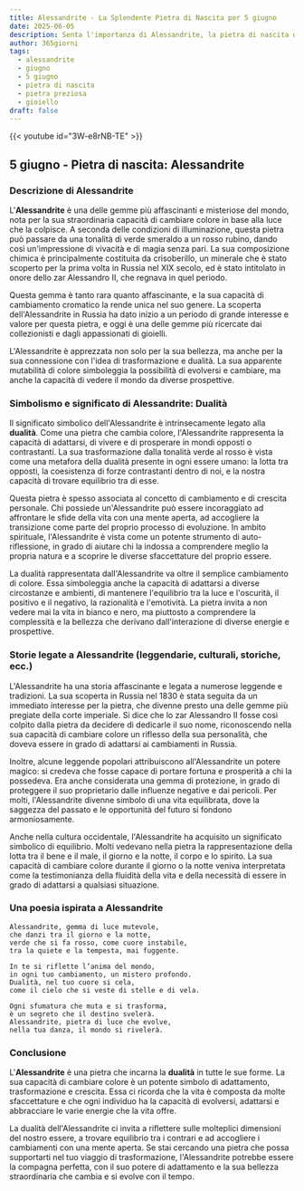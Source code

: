 ```yaml
---
title: Alessandrite - La Splendente Pietra di Nascita per 5 giugno
date: 2025-06-05
description: Senta l'importanza di Alessandrite, la pietra di nascita di 5 giugno che simboleggia Dualità. Lasci che la sua bellezza e il suo significato illuminino la sua giornata.
author: 365giorni
tags:
  - alessandrite
  - giugno
  - 5 giugno
  - pietra di nascita
  - pietra preziosa
  - gioiello
draft: false
---
```


{{< youtube id="3W-e8rNB-TE" >}}

## 5 giugno - Pietra di nascita: Alessandrite

### Descrizione di Alessandrite

L'**Alessandrite** è una delle gemme più affascinanti e misteriose del mondo, nota per la sua straordinaria capacità di cambiare colore in base alla luce che la colpisce. A seconda delle condizioni di illuminazione, questa pietra può passare da una tonalità di verde smeraldo a un rosso rubino, dando così un'impressione di vivacità e di magia senza pari. La sua composizione chimica è principalmente costituita da crisoberillo, un minerale che è stato scoperto per la prima volta in Russia nel XIX secolo, ed è stato intitolato in onore dello zar Alessandro II, che regnava in quel periodo.

Questa gemma è tanto rara quanto affascinante, e la sua capacità di cambiamento cromatico la rende unica nel suo genere. La scoperta dell'Alessandrite in Russia ha dato inizio a un periodo di grande interesse e valore per questa pietra, e oggi è una delle gemme più ricercate dai collezionisti e dagli appassionati di gioielli.

L'Alessandrite è apprezzata non solo per la sua bellezza, ma anche per la sua connessione con l'idea di trasformazione e dualità. La sua apparente mutabilità di colore simboleggia la possibilità di evolversi e cambiare, ma anche la capacità di vedere il mondo da diverse prospettive.

### Simbolismo e significato di Alessandrite: Dualità

Il significato simbolico dell'Alessandrite è intrinsecamente legato alla **dualità**. Come una pietra che cambia colore, l'Alessandrite rappresenta la capacità di adattarsi, di vivere e di prosperare in mondi opposti o contrastanti. La sua trasformazione dalla tonalità verde al rosso è vista come una metafora della dualità presente in ogni essere umano: la lotta tra opposti, la coesistenza di forze contrastanti dentro di noi, e la nostra capacità di trovare equilibrio tra di esse.

Questa pietra è spesso associata al concetto di cambiamento e di crescita personale. Chi possiede un'Alessandrite può essere incoraggiato ad affrontare le sfide della vita con una mente aperta, ad accogliere la transizione come parte del proprio processo di evoluzione. In ambito spirituale, l'Alessandrite è vista come un potente strumento di auto-riflessione, in grado di aiutare chi la indossa a comprendere meglio la propria natura e a scoprire le diverse sfaccettature del proprio essere.

La dualità rappresentata dall'Alessandrite va oltre il semplice cambiamento di colore. Essa simboleggia anche la capacità di adattarsi a diverse circostanze e ambienti, di mantenere l'equilibrio tra la luce e l'oscurità, il positivo e il negativo, la razionalità e l'emotività. La pietra invita a non vedere mai la vita in bianco e nero, ma piuttosto a comprendere la complessità e la bellezza che derivano dall'interazione di diverse energie e prospettive.

### Storie legate a Alessandrite (leggendarie, culturali, storiche, ecc.)

L'Alessandrite ha una storia affascinante e legata a numerose leggende e tradizioni. La sua scoperta in Russia nel 1830 è stata seguita da un immediato interesse per la pietra, che divenne presto una delle gemme più pregiate della corte imperiale. Si dice che lo zar Alessandro II fosse così colpito dalla pietra da decidere di dedicarle il suo nome, riconoscendo nella sua capacità di cambiare colore un riflesso della sua personalità, che doveva essere in grado di adattarsi ai cambiamenti in Russia.

Inoltre, alcune leggende popolari attribuiscono all'Alessandrite un potere magico: si credeva che fosse capace di portare fortuna e prosperità a chi la possedeva. Era anche considerata una gemma di protezione, in grado di proteggere il suo proprietario dalle influenze negative e dai pericoli. Per molti, l'Alessandrite divenne simbolo di una vita equilibrata, dove la saggezza del passato e le opportunità del futuro si fondono armoniosamente.

Anche nella cultura occidentale, l'Alessandrite ha acquisito un significato simbolico di equilibrio. Molti vedevano nella pietra la rappresentazione della lotta tra il bene e il male, il giorno e la notte, il corpo e lo spirito. La sua capacità di cambiare colore durante il giorno o la notte veniva interpretata come la testimonianza della fluidità della vita e della necessità di essere in grado di adattarsi a qualsiasi situazione.

### Una poesia ispirata a Alessandrite

```
Alessandrite, gemma di luce mutevole,  
che danzi tra il giorno e la notte,  
verde che si fa rosso, come cuore instabile,  
tra la quiete e la tempesta, mai fuggente.

In te si riflette l’anima del mondo,  
in ogni tuo cambiamento, un mistero profondo.  
Dualità, nel tuo cuore si cela,  
come il cielo che si veste di stelle e di vela.

Ogni sfumatura che muta e si trasforma,  
è un segreto che il destino svelerà.  
Alessandrite, pietra di luce che evolve,  
nella tua danza, il mondo si rivelerà.
```

### Conclusione

L'**Alessandrite** è una pietra che incarna la **dualità** in tutte le sue forme. La sua capacità di cambiare colore è un potente simbolo di adattamento, trasformazione e crescita. Essa ci ricorda che la vita è composta da molte sfaccettature e che ogni individuo ha la capacità di evolversi, adattarsi e abbracciare le varie energie che la vita offre.

La dualità dell'Alessandrite ci invita a riflettere sulle molteplici dimensioni del nostro essere, a trovare equilibrio tra i contrari e ad accogliere i cambiamenti con una mente aperta. Se stai cercando una pietra che possa supportarti nel tuo viaggio di trasformazione, l'Alessandrite potrebbe essere la compagna perfetta, con il suo potere di adattamento e la sua bellezza straordinaria che cambia e si evolve con il tempo.